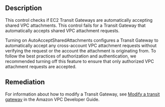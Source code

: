 ## Description

This control checks if EC2 Transit Gateways are automatically accepting shared VPC attachments. This control fails for a Transit Gateway that automatically accepts shared VPC attachment requests.

Turning on AutoAcceptSharedAttachments configures a Transit Gateway to automatically accept any cross-account VPC attachment requests without verifying the request or the account the attachment is originating from. To follow the best practices of authorization and authentication, we recommended turning off this feature to ensure that only authorized VPC attachment requests are accepted.

## Remediation

For information about how to modify a Transit Gateway, see [Modify a transit gateway](https://docs.aws.amazon.com/vpc/latest/tgw/tgw-transit-gateways.html#tgw-modifying) in the Amazon VPC Developer Guide.